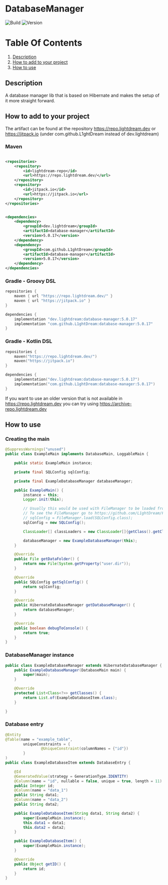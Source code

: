 # DatabaseManager

![Build](../../actions/workflows/build.yml/badge.svg)
![Version](https://img.shields.io/badge/Version-5.0.17-red.svg)

# Table Of Contents

1. [Description](#description)
2. [How to add to your project](#how-to-add-to-your-project)
3. [How to use](#how-to-use)

## Description

A database manager lib that is based on Hibernate and makes the setup of it more straight forward. 


## How to add to your project

The artifact can be found at the repository https://repo.lightdream.dev or https://jitpack.io (under
com.github.L1ghtDream instead of dev.lightdream)

### Maven

```xml

<repositories>
    <repository>
        <id>lightdream-repo</id>
        <url>https://repo.lightdream.dev/</url>
    </repository>
    <repository>
        <id>jitpack.io</id>
        <url>https://jitpack.io</url>
    </repository>
</repositories>
```

```xml

<dependencies>
    <dependency>
        <groupId>dev.lightdream</groupId>
        <artifactId>database-manager</artifactId>
        <version>5.0.17</version>
    </dependency>
    <dependency>
        <groupId>com.github.L1ghtDream</groupId>
        <artifactId>database-manager</artifactId>
        <version>5.0.17</version>
    </dependency>
</dependencies>
```

### Gradle - Groovy DSL

```groovy
repositories {
    maven { url "https://repo.lightdream.dev/" }
    maven { url "https://jitpack.io" }
}

dependencies {
    implementation "dev.lightdream:database-manager:5.0.17"
    implementation "com.github.L1ghtDream:database-manager:5.0.17"
}
```

### Gradle - Kotlin DSL

```kotlin
repositories {
    maven("https://repo.lightdream.dev/")
    maven("https://jitpack.io")
}

dependencies {
    implementation("dev.lightdream:database-manager:5.0.17")
    implementation("com.github.L1ghtDream:database-manager:5.0.17")
}
```

If you want to use an older version that is not available in https://repo.lightdream.dev you can try
using https://archive-repo.lightdream.dev

## How to use

### Creating the main
```java
@SuppressWarnings("unused")
public class ExampleMain implements DatabaseMain, LoggableMain {

    public static ExampleMain instance;

    private final SQLConfig sqlConfig;

    private final ExampleDatabaseManager databaseManager;

    public ExampleMain() {
        instance = this;
        Logger.init(this);

        // Usually this would be used with FileManager to be loaded from disk as a configuration
        // To see the FileManager go to https://github.com/L1ghtDream/FileManager
        // sqlConfig = FileManager.load(SQLConfig.class);
        sqlConfig = new SQLConfig();

        ClassLoader[] classLoaders = new ClassLoader[]{getClass().getClassLoader()};

        databaseManager = new ExampleDatabaseManager(this);
    }

    @Override
    public File getDataFolder() {
        return new File(System.getProperty("user.dir"));
    }

    @Override
    public SQLConfig getSqlConfig() {
        return sqlConfig;
    }

    @Override
    public HibernateDatabaseManager getDatabaseManager() {
        return databaseManager;
    }

    @Override
    public boolean debugToConsole() {
        return true;
    }
}
```

### DatabaseManager instance

```java
public class ExampleDatabaseManager extends HibernateDatabaseManager {
    public ExampleDatabaseManager(DatabaseMain main) {
        super(main);
    }

    @Override
    protected List<Class<?>> getClasses() {
        return List.of(ExampleDatabaseItem.class);
    }

}

```

### Database entry

```java
@Entity
@Table(name = "example_table",
        uniqueConstraints = {
                @UniqueConstraint(columnNames = {"id"})
        }
)
public class ExampleDatabaseItem extends DatabaseEntry {

    @Id
    @GeneratedValue(strategy = GenerationType.IDENTITY)
    @Column(name = "id", nullable = false, unique = true, length = 11)
    public Integer id;
    @Column(name = "data_1")
    public String data1;
    @Column(name = "data_2")
    public String data2;

    public ExampleDatabaseItem(String data1, String data2) {
        super(ExampleMain.instance);
        this.data1 = data1;
        this.data2 = data2;
    }

    public ExampleDatabaseItem() {
        super(ExampleMain.instance);
    }

    @Override
    public Object getID() {
        return id;
    }
}
```
